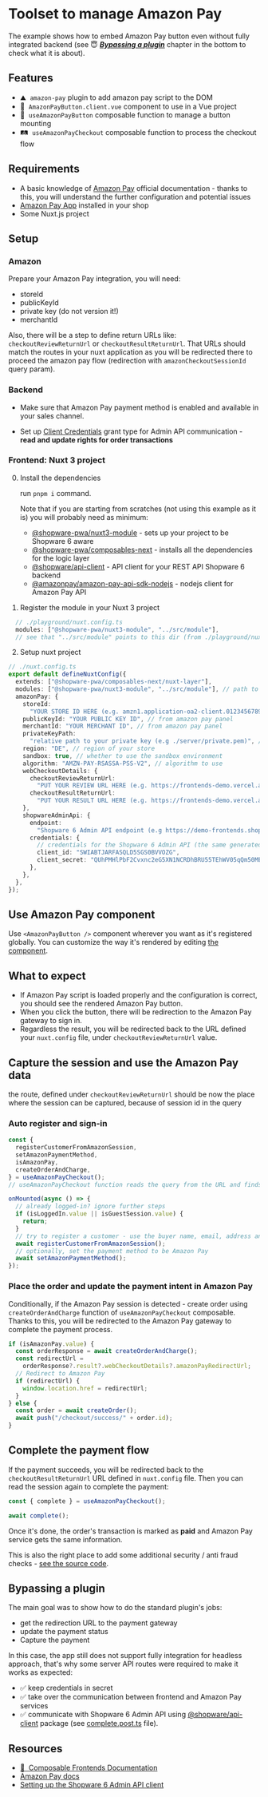# Toolset to manage Amazon Pay

The example shows how to embed Amazon Pay button even without fully integrated backend (see 😇 [**_Bypassing a plugin_**](#bypassing-a-plugin) chapter in the bottom to check what it is about).

## Features

<!-- Highlight some of the features your module provide here -->

- ⛰ &nbsp;`amazon-pay` plugin to add amazon pay script to the DOM
- 🚠 &nbsp;`AmazonPayButton.client.vue` component to use in a Vue project
- 🌅 &nbsp;`useAmazonPayButton` composable function to manage a button mounting
- 🛤️ &nbsp;`useAmazonPayCheckout` composable function to process the checkout flow

## Requirements

- A basic knowledge of [Amazon Pay](https://developer.amazon.com/docs/amazon-pay-checkout/introduction.html) official documentation - thanks to this, you will understand the further configuration and potential issues
- [Amazon Pay App](https://store.shopware.com/en/swag117522576433f/amazon-pay.html) installed in your shop
- Some Nuxt.js project

## Setup

### Amazon

Prepare your Amazon Pay integration, you will need:

- storeId
- publicKeyId
- private key (do not version it!)
- merchantId

Also, there will be a step to define return URLs like: `checkoutReviewReturnUrl` or `checkoutResultReturnUrl`. That URLs should match the routes in your nuxt application as you will be redirected there to proceed the amazon pay flow (redirection with `amazonCheckoutSessionId` query param).

### Backend

- Make sure that Amazon Pay payment method is enabled and available in your sales channel.

- Set up [Client Credentials](https://shopware.stoplight.io/docs/admin-api/8e1d78252fa6f-authentication#client-credentials) grant type for Admin API communication - **read and update rights for order transactions**

### Frontend: Nuxt 3 project

0. Install the dependencies

   run `pnpm i` command.

   Note that if you are starting from scratches (not using this example as it is) you will probably need as minimum:

   - [@shopware-pwa/nuxt3-module](https://www.npmjs.com/package/@shopware-pwa/nuxt3-module) - sets up your project to be Shopware 6 aware
   - [@shopware-pwa/composables-next](https://www.npmjs.com/package/@shopware-pwa/composables-next) - installs all the dependencies for the logic layer
   - [@shopware/api-client](https://www.npmjs.com/package/@shopware/api-client) - API client for your REST API Shopware 6 backend
   - [@amazonpay/amazon-pay-api-sdk-nodejs](https://www.npmjs.com/package/@amazonpay/amazon-pay-api-sdk-nodejs) - nodejs client for Amazon Pay API

1. Register the module in your Nuxt 3 project

```js
  // ./playground/nuxt.config.ts
  modules: ["@shopware-pwa/nuxt3-module", "../src/module"],
  // see that "../src/module" points to this dir (from ./playground/nuxt.config.ts file)
```

2. Setup nuxt project

```ts
// ./nuxt.config.ts
export default defineNuxtConfig({
  extends: ["@shopware-pwa/composables-next/nuxt-layer"],
  modules: ["@shopware-pwa/nuxt3-module", "../src/module"], // path to amazon-pay module
  amazonPay: {
    storeId:
      "YOUR STORE ID HERE (e.g. amzn1.application-oa2-client.0123456789abcdef...)", // from amazon pay panel
    publicKeyId: "YOUR PUBLIC KEY ID", // from amazon pay panel
    merchantId: "YOUR MERCHANT ID", // from amazon pay panel
    privateKeyPath:
      "relative path to your private key (e.g ./server/private.pem)", // from amazon pay panel
    region: "DE", // region of your store
    sandbox: true, // whether to use the sandbox environment
    algorithm: "AMZN-PAY-RSASSA-PSS-V2", // algorithm to use
    webCheckoutDetails: {
      checkoutReviewReturnUrl:
        "PUT YOUR REVIEW URL HERE (e.g. https://frontends-demo.vercel.app/checkout)", // registered in amazon pay panel
      checkoutResultReturnUrl:
        "PUT YOUR RESULT URL HERE (e.g. https://frontends-demo.vercel.app/checkout/success)", // registered in amazon pay panel
    },
    shopwareAdminApi: {
      endpoint:
        "Shopware 6 Admin API endpoint (e.g https://demo-frontends.shopware.store/api)",
      credentials: {
        // credentials for the Shopware 6 Admin API (the same generated in **Backend** chapter above)
        client_id: "SWIABTJARFASQLD5SGS0BVVOZG",
        client_secret: "QUhPMHlPbF2Cvxnc2eG5XN1NCRDhBRU55TEhWV05qQm50MEowTXU",
      },
    },
  },
});
```

## Use Amazon Pay component

Use `<AmazonPayButton />` component wherever you want as it's registered globally. You can customize the way it's rendered by editing [the component](./src/runtime/components/AmazonPayButton.client.vue).

## What to expect

- If Amazon Pay script is loaded properly and the configuration is correct, you should see the rendered Amazon Pay button.
- When you click the button, there will be redirection to the Amazon Pay gateway to sign in.
- Regardless the result, you will be redirected back to the URL defined your `nuxt.config` file, under `checkoutReviewReturnUrl` value.

## Capture the session and use the Amazon Pay data

the route, defined under `checkoutReviewReturnUrl` should be now the place where the session can be captured, because of session id in the query

### Auto register and sign-in

```ts
const {
  registerCustomerFromAmazonSession,
  setAmazonPaymentMethod,
  isAmazonPay,
  createOrderAndCharge,
} = useAmazonPayCheckout();
// useAmazonPayCheckout function reads the query from the URL and finds the Amazon Pay checkout ID

onMounted(async () => {
  // already logged-in? ignore further steps
  if (isLoggedIn.value || isGuestSession.value) {
    return;
  }
  // try to register a customer - use the buyer name, email, address and so on provided by Amazon Pay
  await registerCustomerFromAmazonSession();
  // optionally, set the payment method to be Amazon Pay
  await setAmazonPaymentMethod();
});
```

### Place the order and update the payment intent in Amazon Pay

Conditionally, if the Amazon Pay session is detected - create order using `createOrderAndCharge` function of `useAmazonPayCheckout` composable. Thanks to this, you will be redirected to the Amazon Pay gateway to complete the payment process.

```ts
if (isAmazonPay.value) {
  const orderResponse = await createOrderAndCharge();
  const redirectUrl =
    orderResponse?.result?.webCheckoutDetails?.amazonPayRedirectUrl;
  // Redirect to Amazon Pay
  if (redirectUrl) {
    window.location.href = redirectUrl;
  }
} else {
  const order = await createOrder();
  await push("/checkout/success/" + order.id);
}
```

## Complete the payment flow

If the payment succeeds, you will be redirected back to the `checkoutResultReturnUrl` URL defined in `nuxt.config` file. Then you can read the session again to complete the payment:

```ts
const { complete } = useAmazonPayCheckout();

await complete();
```

Once it's done, the order's transaction is marked as **paid** and Amazon Pay service gets the same information.

This is also the right place to add some additional security / anti fraud checks - [see the source code](./src/runtime/server/api/amazon-pay/complete.post.ts).

## Bypassing a plugin

The main goal was to show how to do the standard plugin's jobs:

- get the redirection URL to the payment gateway
- update the payment status
- Capture the payment

In this case, the app still does not support fully integration for headless approach, that's why some server API routes were required to make it works as expected:

- ✅ keep credentials in secret
- ✅ take over the communication between frontend and Amazon Pay services
- ✅ communicate with Shopware 6 Admin API using [@shopware/api-client](https://www.npmjs.com/package/@shopware/api-client) package (see [complete.post.ts](./src/runtime/server/api/amazon-pay/complete.post.ts) file).

## Resources

- [📖 &nbsp;Composable Frontends Documentation](https://frontends.shopware.com)
- [Amazon Pay docs](https://developer.amazon.com/docs/amazon-pay-checkout/introduction.html)
- [Setting up the Shopware 6 Admin API client](https://www.npmjs.com/package/@shopware/api-client#admin-api-client-setup)
